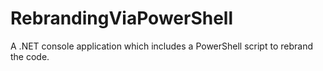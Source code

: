 # RebrandingViaPowerShell
A .NET console application which includes a PowerShell script to rebrand the code.

